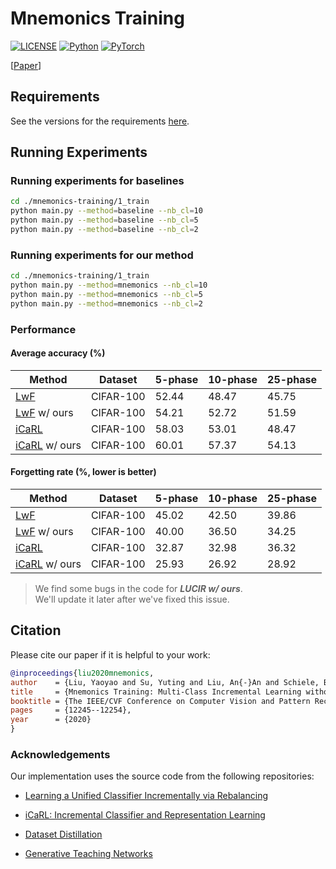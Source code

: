 # Mnemonics Training

[![LICENSE](https://img.shields.io/badge/license-MIT-green?style=flat-square)](https://github.com/yaoyao-liu/class-incremental-learning/blob/master/LICENSE)
[![Python](https://img.shields.io/badge/python-3.6-blue.svg?style=flat-square&logo=python&color=3776AB)](https://www.python.org/)
[![PyTorch](https://img.shields.io/badge/pytorch-0.4.0-%237732a8?style=flat-square&logo=PyTorch&color=EE4C2C)](https://pytorch.org/)

\[[Paper](https://arxiv.org/pdf/2002.10211.pdf)\]

## Requirements

See the versions for the requirements [here](https://yyliu.net/files/mnemonics_packages.txt).


## Running Experiments

### Running experiments for baselines

```bash
cd ./mnemonics-training/1_train
python main.py --method=baseline --nb_cl=10
python main.py --method=baseline --nb_cl=5
python main.py --method=baseline --nb_cl=2
```

### Running experiments for our method

```bash
cd ./mnemonics-training/1_train
python main.py --method=mnemonics --nb_cl=10
python main.py --method=mnemonics --nb_cl=5
python main.py --method=mnemonics --nb_cl=2
```

### Performance

#### Average accuracy (%)

| Method          | Dataset   | 5-phase     | 10-phase     | 25-phase    | 
| ----------      | --------- | ----------  | ----------   |------------ |
| [LwF](https://arxiv.org/abs/1606.09282)  | CIFAR-100 | 52.44  | 48.47   | 45.75 |
| [LwF](https://arxiv.org/abs/1606.09282) w/ ours  | CIFAR-100 | 54.21  | 52.72   | 51.59 |
| [iCaRL](https://arxiv.org/abs/1611.07725)  | CIFAR-100 | 58.03  | 53.01  | 48.47 |
| [iCaRL](https://arxiv.org/abs/1611.07725) w/ ours | CIFAR-100 | 60.01  | 57.37   | 54.13 |

#### Forgetting rate (%, lower is better)

| Method          | Dataset   | 5-phase     | 10-phase     | 25-phase    | 
| ----------      | --------- | ----------  | ----------   |------------ |
| [LwF](https://arxiv.org/abs/1606.09282)  | CIFAR-100 | 45.02  | 42.50   | 39.86 |
| [LwF](https://arxiv.org/abs/1606.09282) w/ ours  | CIFAR-100 | 40.00  | 36.50   | 34.25 |
| [iCaRL](https://arxiv.org/abs/1611.07725)  | CIFAR-100 | 32.87  | 32.98 | 36.32 |
| [iCaRL](https://arxiv.org/abs/1611.07725) w/ ours | CIFAR-100 | 25.93  | 26.92   | 28.92 |

> We find some bugs in the code for ***LUCIR w/ ours***. <br /> We'll update it later after we've fixed this issue.

## Citation

Please cite our paper if it is helpful to your work:

```bibtex
@inproceedings{liu2020mnemonics,
author    = {Liu, Yaoyao and Su, Yuting and Liu, An{-}An and Schiele, Bernt and Sun, Qianru},
title     = {Mnemonics Training: Multi-Class Incremental Learning without Forgetting},
booktitle = {The IEEE/CVF Conference on Computer Vision and Pattern Recognition (CVPR)},
pages     = {12245--12254},
year      = {2020}
}
```

### Acknowledgements

Our implementation uses the source code from the following repositories:

* [Learning a Unified Classifier Incrementally via Rebalancing](https://github.com/hshustc/CVPR19_Incremental_Learning)

* [iCaRL: Incremental Classifier and Representation Learning](https://github.com/srebuffi/iCaRL)

* [Dataset Distillation](https://github.com/SsnL/dataset-distillation)

* [Generative Teaching Networks](https://github.com/uber-research/GTN)
